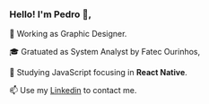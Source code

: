 ### Hello! I'm Pedro 👋, 

🎨 Working as Graphic Designer. 

🎓 Gratuated as System Analyst by Fatec Ourinhos,

🌱 Studying JavaScript focusing in **React Native**.


📫 Use my [Linkedin](https://www.linkedin.com/in/pedro-h-c-953035122/) to contact me.
